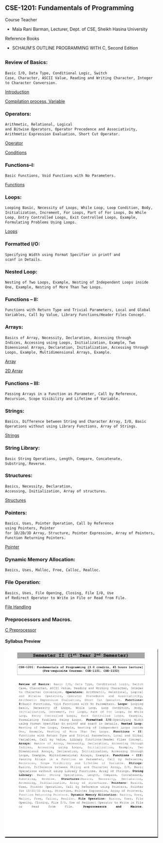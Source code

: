 ## CSE-1201: Fundamentals of Programming

Course Teacher

- Mala Rani Barman, Lecturer, Dept. of CSE,
  Sheikh Hasina University

Reference Books

- SCHAUM'S OUTLINE PROGRAMMING WITH C, Second Edition

##

### Review of Basics:

    Basic I/O, Data Type, Conditional Logic, Switch
    Case, Character, ASCII Value, Reading and Writing Character, Integer
    to Character Conversion.

[Introduction](./slides/Lecture%201.pdf)

[Compilation process, Variable](./slides/Lecture%202.pdf)

### Operators:

    Arithmetic, Relational, Logical
    and Bitwise Operators, Operator Precedence and Associativity,
    Arithmetic Expression Evaluation, Short Cut Operator.

[Operator](./slides/Lecture%203.pdf)

[Conditions](./slides/Lecture%204.pdf)

### Functions–I:

    Basic Functions, Void Functions with No Parameters.

[Functions](./slides/Lecture%206.pdf)

### Loops:

    Looping Basic, Necessity of Loops, While Loop, Loop Condition, Body,
    Initialization, Increment, For Loops, Part of For Loops, Do While
    Loop, Entry Controlled Loops, Exit Controlled Loops, Example,
    Formulating Problems Using Loops.

[Loops](./slides/Lecture%205.pdf)

### Formatted I/O:

    Specifying Width using Format Specifier in printf and
    scanf in Details.

### Nested Loop:

    Nesting of Two Loops, Example, Nesting of Independent Loops inside
    One, Example, Nesting of More Than Two Loops.

### Functions – II:

    Functions with Return Type and Trivial Parameters, Local and Global
    Variables, Call by Value, Library Functions/Header Files Concept.

### Arrays:

    Basics of Array, Necessity, Declaration, Accessing through
    Indices, Accessing using Loops, Initialization, Example, Two
    Dimensional Arrays, Declaration, Initialization, Accessing through
    Loops, Example, Multidimensional Arrays, Example.

[Array](./slides/array.pdf)

[2D Array](./slides/Two%20Dimentional%20Array.pdf)

### Functions – III:

    Passing Arrays in a Function as Parameter, Call by Reference,
    Recursion, Scope Visibility and Lifetime of Variable.

### Strings:

    Basics, Difference between String and Character Array, I/O, Basic
    Operations without using Library Functions, Array of Strings.

[Strings](./slides/String.pdf)

### String Library:

    Basic String Operations, Length, Compare, Concatenate,
    Substring, Reverse.

### Structures:

    Basics, Necessity, Declaration,
    Accessing, Initialization, Array of structures.

[Structures](./slides/Structure.pdf)

### Pointers:

    Basics, Uses, Pointer Operation, Call by Reference
    using Pointers, Pointer
    for 1D/2D/3D Array, Structure, Pointer Expression, Array of Pointers,
    Function Returning Pointers.

[Pointer](./slides/Pointer.pdf)

### Dynamic Memory Allocation:

    Basics, Uses, Malloc, Free, Calloc, Realloc.

### File Operation:

    Basics, Uses, File Opening, Closing, File I/O, Use
    of Redirect Operator to Write in File or Read from File.

[File Handling](./slides/File%20Handling.pptx.pdf)

### Preprocessors and Macros.

[C Preprocessor](./slides/C%20Preprocessor.pdf)

#### Syllabus Preview

![sy](../extra/sy1.png)
